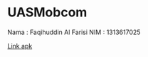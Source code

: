 # UASMobcom

Nama : Faqihuddin Al Farisi
NIM : 1313617025

[Link apk](https://github.com/falfisme/UASMobcom/blob/master/UASMobcom%20Faqihuddin%20Al%20Farisi.apk)
